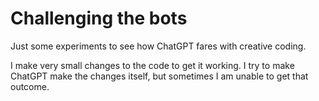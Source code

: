 Challenging the bots
====================

Just some experiments to see how ChatGPT fares with creative coding.

I make very small changes to the code to get it working. I try to make
ChatGPT make the changes itself, but sometimes I am unable to get that
outcome.